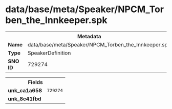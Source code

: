 <h1>data/base/meta/Speaker/NPCM_Torben_the_Innkeeper.spk</h1><table><tr><th colspan="100%">Metadata</th></tr><tr><td><b>Name</b></td><td>data/base/meta/Speaker/NPCM_Torben_the_Innkeeper.spk</td></tr><tr><td><b>Type</b></td><td>SpeakerDefinition</td></tr><tr><td><b>SNO ID</b></td><td>729274</td></tr></table>

<table><tr><th colspan="100%">Fields</th></tr><tr><td><b>unk_ca1a658</b></td><td><code>729274</code></td></tr><tr><td><b>unk_8c41fbd</b></td><td></td></tr></table>


